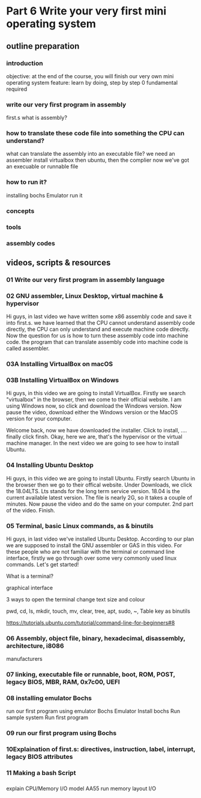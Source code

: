 # Part 6 Write your very first mini operating system

## outline preparation
### introduction

objective: at the end of the course, you will finish our very own mini operating system
feature: learn by doing, step by step
0 fundamental required

### write our very first program in assembly
first.s
what is assembly?

### how to translate these code file into something the CPU can understand?
what can translate the assembly into an executable file?
we need an assembler
install virtualbox then ubuntu, then the complier
now we've got an execuable or runnable file

### how to run it?
installing bochs Emulator
run it

### concepts
### tools
### assembly codes

## videos, scripts & resources

### 01 Write our very first program in assembly language

### 02 GNU assembler, Linux Desktop, virtual machine & hypervisor
Hi guys, in last video we have written some x86 assembly code and save it into first.s. 
we have learned that the CPU cannot understand assembly code directly, the CPU can only understand and execute machine code directly. 
Now the question for us is how to turn these assembly code into machine code. the program that can translate assembly code into machine code is called assembler. 

### 03A Installing VirtualBox on macOS
### 03B Installing VirtualBox on Windows

Hi guys, in this video we are going to install VirtualBox. Firstly we search "virtualbox" in the browser, then we come to their official website. I am using Windows now, so click and download the Windows version. Now pause the video, download either the Windows version or the MacOS version for your computer.

Welcome back, now we have downloaded the installer. Click to install, .... finally click finsh. Okay, here we are, that's the hypervisor or the virtual machine manager. In the next video we are going to see how to install Ubuntu. 

### 04 Installing Ubuntu Desktop

Hi guys, in this video we are going to install Ubuntu. Firstly search Ubuntu in the browser then we go to their offical website. Under Downloads, we click the 18.04LTS. Lts stands for the long term service version. 18.04 is the current available latest version. The file is nearly 2G, so it takes a couple of minutes. Now pause the video and do the same on your computer. 
2nd part of the video. Finish.

### 05 Terminal, basic Linux commands, as & binutils
Hi guys, in last video we've installed Ubuntu Desktop. According to our plan we are supposed to install the GNU assembler or GAS in this video. 
For these people who are not familiar with the terminal or command line interface, firstly we go through over some very commonly used linux commands. Let's get started!

What is a terminal? 

graphical interface

3 ways to open the terminal
change text size and colour

pwd, cd, ls, mkdir, touch, mv, clear, tree, apt, sudo, ~, 
Table key
as binutils

https://tutorials.ubuntu.com/tutorial/command-line-for-beginners#8


### 06 Assembly, object file, binary, hexadecimal, disassembly, architecture, i8086

manufacturers

### 07 linking, executable file or runnable, boot, ROM, POST, legacy BIOS, MBR, RAM, 0x7c00, UEFI

### 08 installing emulator Bochs
run our first program using emulator Bochs
Emulator
Install bochs
Run sample system
Run first program
### 09 run our first program using Bochs

### 10Explaination of first.s: directives, instruction, label, interrupt, legacy BIOS attributes

### 11 Making a bash Script

###
explain CPU/Memory I/O model
AA55
run
memory layout
I/O
